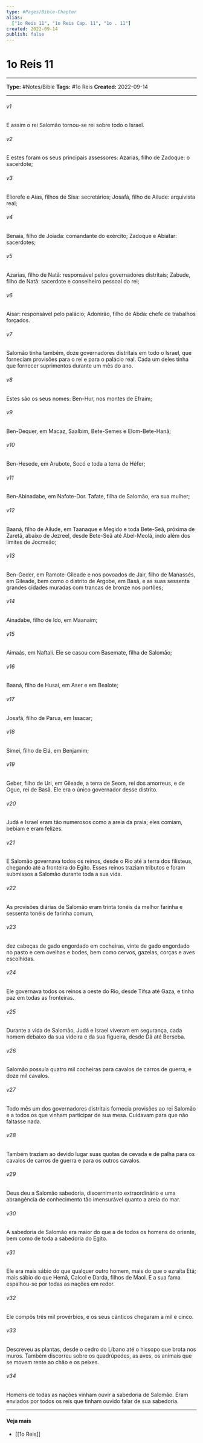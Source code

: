 ```yaml
---
type: #Pages/Bible-Chapter
alias:
  ["1o Reis 11", "1o Reis Cap. 11", "1o . 11"]
created: 2022-09-14
publish: false
---
```


# 1o Reis 11

---

**Type:** #Notes/Bible
**Tags:** #1o Reis
**Created:** 2022-09-14

---

###### v1
E assim o rei Salomão tornou-se rei sobre todo o Israel.
###### v2
E estes foram os seus principais assessores: Azarias, filho de Zadoque: o sacerdote;
###### v3
Eliorefe e Aías, filhos de Sisa: secretários; Josafá, filho de Ailude: arquivista real;
###### v4
Benaia, filho de Joiada: comandante do exército; Zadoque e Abiatar: sacerdotes;
###### v5
Azarias, filho de Natã: responsável pelos governadores distritais; Zabude, filho de Natã: sacerdote e conselheiro pessoal do rei;
###### v6
Aisar: responsável pelo palácio; Adonirão, filho de Abda: chefe de trabalhos forçados.
###### v7
Salomão tinha também, doze governadores distritais em todo o Israel, que forneciam provisões para o rei e para o palácio real. Cada um deles tinha que fornecer suprimentos durante um mês do ano.
###### v8
Estes são os seus nomes: Ben-Hur, nos montes de Efraim;
###### v9
Ben-Dequer, em Macaz, Saalbim, Bete-Semes e Elom-Bete-Hanã;
###### v10
Ben-Hesede, em Arubote, Socó e toda a terra de Héfer;
###### v11
Ben-Abinadabe, em Nafote-Dor. Tafate, filha de Salomão, era sua mulher;
###### v12
Baaná, filho de Ailude, em Taanaque e Megido e toda Bete-Seã, próxima de Zaretã, abaixo de Jezreel, desde Bete-Seã até Abel-Meolá, indo além dos limites de Jocmeão;
###### v13
Ben-Geder, em Ramote-Gileade e nos povoados de Jair, filho de Manassés, em Gileade, bem como o distrito de Argobe, em Basã, e as suas sessenta grandes cidades muradas com trancas de bronze nos portões;
###### v14
Ainadabe, filho de Ido, em Maanaim;
###### v15
Aimaás, em Naftali. Ele se casou com Basemate, filha de Salomão;
###### v16
Baaná, filho de Husai, em Aser e em Bealote;
###### v17
Josafá, filho de Parua, em Issacar;
###### v18
Simei, filho de Elá, em Benjamim;
###### v19
Geber, filho de Uri, em Gileade, a terra de Seom, rei dos amorreus, e de Ogue, rei de Basã. Ele era o único governador desse distrito.
###### v20
Judá e Israel eram tão numerosos como a areia da praia; eles comiam, bebiam e eram felizes.
###### v21
E Salomão governava todos os reinos, desde o Rio até a terra dos filisteus, chegando até a fronteira do Egito. Esses reinos traziam tributos e foram submissos a Salomão durante toda a sua vida.
###### v22
As provisões diárias de Salomão eram trinta tonéis da melhor farinha e sessenta tonéis de farinha comum,
###### v23
dez cabeças de gado engordado em cocheiras, vinte de gado engordado no pasto e cem ovelhas e bodes, bem como cervos, gazelas, corças e aves escolhidas.
###### v24
Ele governava todos os reinos a oeste do Rio, desde Tifsa até Gaza, e tinha paz em todas as fronteiras.
###### v25
Durante a vida de Salomão, Judá e Israel viveram em segurança, cada homem debaixo da sua videira e da sua figueira, desde Dã até Berseba.
###### v26
Salomão possuía quatro mil cocheiras para cavalos de carros de guerra, e doze mil cavalos.
###### v27
Todo mês um dos governadores distritais fornecia provisões ao rei Salomão e a todos os que vinham participar de sua mesa. Cuidavam para que não faltasse nada.
###### v28
Também traziam ao devido lugar suas quotas de cevada e de palha para os cavalos de carros de guerra e para os outros cavalos.
###### v29
Deus deu a Salomão sabedoria, discernimento extraordinário e uma abrangência de conhecimento tão imensurável quanto a areia do mar.
###### v30
A sabedoria de Salomão era maior do que a de todos os homens do oriente, bem como de toda a sabedoria do Egito.
###### v31
Ele era mais sábio do que qualquer outro homem, mais do que o ezraíta Etã; mais sábio do que Hemã, Calcol e Darda, filhos de Maol. E a sua fama espalhou-se por todas as nações em redor.
###### v32
Ele compôs três mil provérbios, e os seus cânticos chegaram a mil e cinco.
###### v33
Descreveu as plantas, desde o cedro do Líbano até o hissopo que brota nos muros. Também discorreu sobre os quadrúpedes, as aves, os animais que se movem rente ao chão e os peixes.
###### v34
Homens de todas as nações vinham ouvir a sabedoria de Salomão. Eram enviados por todos os reis que tinham ouvido falar de sua sabedoria.


---

#### Veja mais

- [[1o Reis]]
